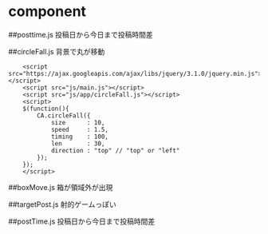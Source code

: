 # component
##posttime.js
投稿日から今日まで投稿時間差

##circleFall.js
背景で丸が移動

```
	<script src="https://ajax.googleapis.com/ajax/libs/jquery/3.1.0/jquery.min.js"></script>
	<script src="js/main.js"></script>
	<script src="js/app/circleFall.js"></script>
	<script>
	$(function(){
		CA.circleFall({
			size      : 10,
			speed     : 1.5,
			timing    : 100,
			len       : 30,
			direction : "top" // "top" or "left"
		});
	});
	</script>
```

##boxMove.js
箱が領域外が出現

##targetPost.js
射的ゲームっぽい

##postTime.js
投稿日から今日まで投稿時間差
